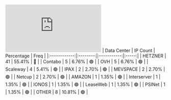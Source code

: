 ![Diagramm](https://github.com/obajay/StateSync-snapshots/blob/main/Projects/Empower/1/README.md)
| Data Center | IP Count | Percentage | Freq |
|:------------:|:--------:|:-----------:|:-----:|
| HETZNER | 41 | 55.41% | 🔴 |
| Contabo | 5 | 6.76% | 🟢 |
| OVH | 5 | 6.76% | 🟢 |
| Scaleway | 4 | 5.41% | 🟢 |
| IPAX | 2 | 2.70% | 🟢 |
| MEVSPACE | 2 | 2.70% | 🟢 |
| Netcup | 2 | 2.70% | 🟢 |
| AMAZON | 1 | 1.35% | 🟢 |
| Interserver | 1 | 1.35% | 🟢 |
| IONOS | 1 | 1.35% | 🟢 |
| LeaseWeb | 1 | 1.35% | 🟢 |
| PSINet | 1 | 1.35% | 🟢 |
| OTHER | 8 | 10.81% | 🟢 |